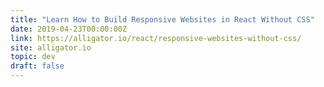 ```yaml
---
title: "Learn How to Build Responsive Websites in React Without CSS"
date: 2019-04-23T00:00:00Z
link: https://alligator.io/react/responsive-websites-without-css/
site: alligator.io
topic: dev
draft: false
---
```

